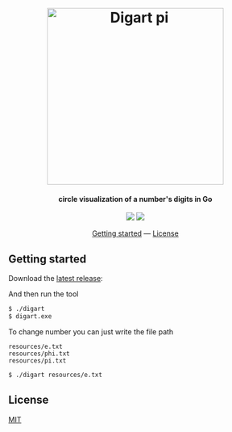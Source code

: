 <h1 align="center">
  <br>
  <img src="https://i.imgur.com/rlaSEuV.png" alt="Digart pi" width="350">
  <br>
</h1>

<h4 align="center">circle visualization of a number's digits in Go</h4>

<p align="center">
  <a href="https://goreportcard.com/report/github.com/hugolgst/digart"><img src="https://goreportcard.com/badge/github.com/hugolgst/digart"></a>
  <a href="https://travis-ci.org/hugolgst/digart"><img src="https://travis-ci.org/hugolgst/digart.svg?branch=master"></a>
</p>

<p align="center">
  <a href="#getting-started">Getting started</a> —
  <a href="#license">License</a>
</p>

## Getting started
Download the [latest release](https://github.com/hugolgst/digart/releases):

And then run the tool

```bash
$ ./digart
$ digart.exe
```

To change number you can just write the file path
```
resources/e.txt
resources/phi.txt
resources/pi.txt
```

```bash
$ ./digart resources/e.txt
```

## License
[MIT](https://github.com/hugolgst/digart/blob/master/LICENSE)
